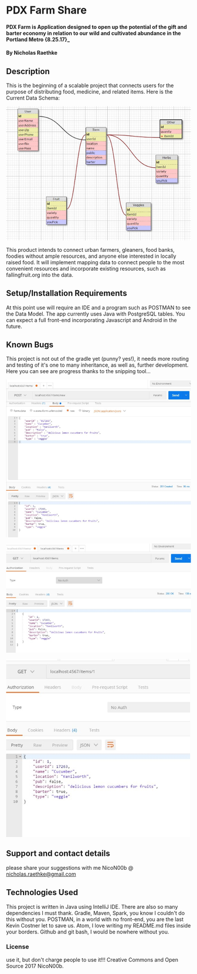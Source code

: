 # PDX Farm Share

#### PDX Farm is Application designed to open up the potential of the gift and barter economy in relation to our wild and cultivated abundance in the Portland Metro {8.25.17}_

#### By Nicholas Raethke

## Description

This is the beginning of a scalable project that connects users for the purpose of distributing food, medicine, and related items. Here is the Current Data Schema:

![Database schema](/src/main/resources/public/images/PDXFarmSchema.JPG "Schema")


This product intends to connect urban farmers, gleaners, food banks, foodies without ample resources, and anyone else interested in locally raised food.  It will implement mapping data to connect people to the most convenient resources and incorporate existing resources, such as fallingfruit.org into the data.

## Setup/Installation Requirements

At this point use will require an IDE and a program such as POSTMAN to see the Data Model.  The app currently uses Java with PostgreSQL tables.  You can expect a full front-end incorporating Javascript and Android in the future.


## Known Bugs

This project is not out of the gradle yet (punny? yes!), it needs more routing and testing of it's one to many inheritance, as well as, further development.  Here you can see are progress thanks to the snipping tool...

![Post](/src/main/resources/public/images/PostItem.JPG "Posting with the POSTMAN")

![Get All Items](/src/main/resources/public/images/GETItems.JPG "Getting them all")

![Get Item by Id](/src/main/resources/public/images/GETItemNum.JPG "By the Numbers")

## Support and contact details

please share your suggestions with me NicoN00b @ nicholas.raethke@gmail.com

## Technologies Used

This project is written in Java using IntelliJ IDE.  There are also so many dependencies I must thank.  Gradle, Maven, Spark, you know I couldn't do this without you.  POSTMAN, in a world with no front-end, you are the last Kevin Costner let to save us.
Atom, I love writing my README.md files inside your borders.  Github and git bash, I would be nowhere without you.

### License

use it, but don't charge people to use it!!! Creative Commons and Open Source 2017 NicoN00b.
